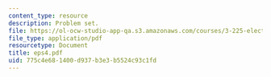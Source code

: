 ```yaml
---
content_type: resource
description: Problem set.
file: https://ol-ocw-studio-app-qa.s3.amazonaws.com/courses/3-225-electronic-and-mechanical-properties-of-materials-fall-2007/775c4e681400d937b3e3b5524c93c1fd_eps4.pdf
file_type: application/pdf
resourcetype: Document
title: eps4.pdf
uid: 775c4e68-1400-d937-b3e3-b5524c93c1fd
---
```

